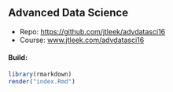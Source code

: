 ## Advanced Data Science

* Repo: https://github.com/jtleek/advdatasci16
* Course: www.jtleek.com/advdatasci16

#### Build:

```r
library(rmarkdown)
render("index.Rmd")
```